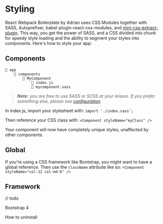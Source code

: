 # Styling

React Webpack Boilerplate by Adrian uses CSS Modules together with
SASS, Autoprefixer, babel-plugin-react-css-modules, and [mini-css-extract-plugin](https://github.com/webpack-contrib/mini-css-extract-plugin). This way,
you get the power of SASS, and a CSS divided into chunk for speedy style loading
and the ability to segment your styles into components. Here's how to style your app:

## Components

```
📁 app
    📁 components
        📁 MyComponent
            📄 index.js
            📄 mycomponent.sass
```

> ***Note:*** *you are free to use SASS or SCSS at your leisure. If you prefer something else, please see [configuration](configuration.md).*

In index.js, import your stylesheet with: `import './index.sass';`

Then reference your CSS class with: `<Component styleName="myClass" />`

Your component will now have completely unique styles, unaffected by other components.

## Global

If you're using a CSS framework like Bootstrap, you might want to have a global reference.
Then use the `className` attribute like so: `<Component styleName="col-12 col-md-6" />`

## Framework

// todo

Bootstrap 4

How to uninstall
